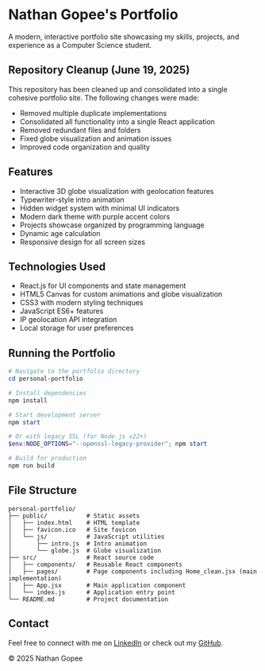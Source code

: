 # Nathan Gopee's Portfolio

A modern, interactive portfolio site showcasing my skills, projects, and experience as a Computer Science student.

## Repository Cleanup (June 19, 2025)

This repository has been cleaned up and consolidated into a single cohesive portfolio site. The following changes were made:

- Removed multiple duplicate implementations 
- Consolidated all functionality into a single React application
- Removed redundant files and folders
- Fixed globe visualization and animation issues
- Improved code organization and quality

## Features

- Interactive 3D globe visualization with geolocation features
- Typewriter-style intro animation
- Hidden widget system with minimal UI indicators
- Modern dark theme with purple accent colors
- Projects showcase organized by programming language
- Dynamic age calculation
- Responsive design for all screen sizes

## Technologies Used

- React.js for UI components and state management
- HTML5 Canvas for custom animations and globe visualization
- CSS3 with modern styling techniques
- JavaScript ES6+ features
- IP geolocation API integration
- Local storage for user preferences

## Running the Portfolio

```powershell
# Navigate to the portfolio directory
cd personal-portfolio

# Install dependencies
npm install

# Start development server
npm start

# Or with legacy SSL (for Node.js v22+)
$env:NODE_OPTIONS="--openssl-legacy-provider"; npm start

# Build for production
npm run build
```

## File Structure

```
personal-portfolio/
├── public/           # Static assets
│   ├── index.html    # HTML template
│   ├── favicon.ico   # Site favicon
│   └── js/           # JavaScript utilities
│       ├── intro.js  # Intro animation
│       └── globe.js  # Globe visualization
├── src/              # React source code
│   ├── components/   # Reusable React components
│   ├── pages/        # Page components including Home_clean.jsx (main implementation)
│   ├── App.jsx       # Main application component
│   └── index.js      # Application entry point
└── README.md         # Project documentation
```

## Contact

Feel free to connect with me on [LinkedIn](https://www.linkedin.com/in/nathangopee/) or check out my [GitHub](https://github.com/ndg8743).

© 2025 Nathan Gopee

